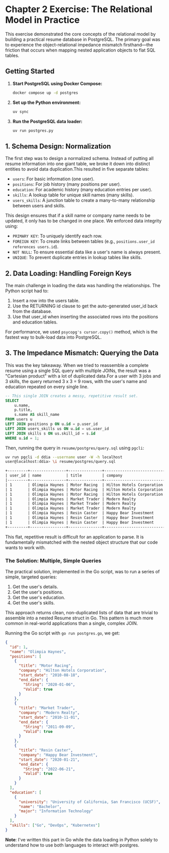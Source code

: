 # Chapter 2 Exercise: The Relational Model in Practice

This exercise demonstrated the core concepts of the relational model by building a practical resume database in
PostgreSQL. The primary goal was to experience the object-relational impedance mismatch firsthand—the friction that
occurs when mapping nested application objects to flat SQL tables.

## Getting Started

1. **Start PostgreSQL using Docker Compose:**

   ```bash
   docker compose up -d postgres
   ```

2. **Set up the Python environment:**

   ```bash
   uv sync
   ```

3. **Run the PostgreSQL data loader:**
   ```bash
   uv run postgres.py
   ```

## 1. Schema Design: Normalization

The first step was to design a normalized schema. Instead of putting all resume information into one giant table, we
broke it down into distinct entities to avoid data duplication.This resulted in five separate tables:

- `users`: For basic information (one user).
- `positions`: For job history (many positions per user).
- `education`: For academic history (many education entries per user).
- `skills`: A lookup table for unique skill names (many skills).
- `users_skills`: A junction table to create a many-to-many relationship between users and skills.

This design ensures that if a skill name or company name needs to be updated, it only has to be changed in one place. We
enforced data integrity using:

- `PRIMARY KEY`: To uniquely identify each row.
- `FOREIGN KEY`: To create links between tables (e.g., `positions.user_id references users.id`).
- `NOT NULL`: To ensure essential data like a user's name is always present.
- `UNIQUE`: To prevent duplicate entries in lookup tables like skills.

## 2. Data Loading: Handling Foreign Keys

The main challenge in loading the data was handling the relationships. The Python script had to:

1. Insert a row into the users table.
2. Use the RETURNING id clause to get the auto-generated user_id back from the database.
3. Use that user_id when inserting the associated rows into the positions and education tables.

For performance, we used `psycopg's cursor.copy()` method, which is the fastest way to bulk-load data into PostgreSQL.

## 3. The Impedance Mismatch: Querying the Data

This was the key takeaway. When we tried to reassemble a complete resume using a single SQL query with multiple JOINs,
the result was a "Cartesian product" with a lot of duplicated data.For a user with 3 jobs and 3 skills, the query
returned 3 x 3 = 9 rows, with the user's name and education repeated on every single line.

```sql
-- This single JOIN creates a messy, repetitive result set.
SELECT
    u.name,
    p.title,
    s.name AS skill_name
FROM users u
LEFT JOIN positions p ON u.id = p.user_id
LEFT JOIN users_skills us ON u.id = us.user_id
LEFT JOIN skills s ON us.skill_id = s.id
WHERE u.id = 1;
```

Then, running the query in `resume/postgres/query.sql` using `pgcli`:

```bash
uv run pgcli -d ddia --username user -W -h localhost
user@localhost:ddia> \i resume/postgres/query.sql
```

```txt
+---------+----------------+---------------+---------------------------+----------------+--------------+------------------------------------------------+----------+------------+
| user_id | name           | title         | company                   | position_start | position_end | university                                     | degree   | skill_name |
|---------+----------------+---------------+---------------------------+----------------+--------------+------------------------------------------------+----------+------------|
| 1       | Olimpia Haynes | Motor Racing  | Hilton Hotels Corporation | 2010-08-18     | 2020-01-06   | University of California, San Francisco (UCSF) | Bachelor | Go         |
| 1       | Olimpia Haynes | Motor Racing  | Hilton Hotels Corporation | 2010-08-18     | 2020-01-06   | University of California, San Francisco (UCSF) | Bachelor | DevOps     |
| 1       | Olimpia Haynes | Motor Racing  | Hilton Hotels Corporation | 2010-08-18     | 2020-01-06   | University of California, San Francisco (UCSF) | Bachelor | Kubernetes |
| 1       | Olimpia Haynes | Market Trader | Modern Realty             | 2010-11-01     | 2011-09-09   | University of California, San Francisco (UCSF) | Bachelor | Go         |
| 1       | Olimpia Haynes | Market Trader | Modern Realty             | 2010-11-01     | 2011-09-09   | University of California, San Francisco (UCSF) | Bachelor | DevOps     |
| 1       | Olimpia Haynes | Market Trader | Modern Realty             | 2010-11-01     | 2011-09-09   | University of California, San Francisco (UCSF) | Bachelor | Kubernetes |
| 1       | Olimpia Haynes | Resin Caster  | Happy Bear Investment     | 2020-01-21     | 2022-06-21   | University of California, San Francisco (UCSF) | Bachelor | Go         |
| 1       | Olimpia Haynes | Resin Caster  | Happy Bear Investment     | 2020-01-21     | 2022-06-21   | University of California, San Francisco (UCSF) | Bachelor | DevOps     |
| 1       | Olimpia Haynes | Resin Caster  | Happy Bear Investment     | 2020-01-21     | 2022-06-21   | University of California, San Francisco (UCSF) | Bachelor | Kubernetes |
+---------+----------------+---------------+---------------------------+----------------+--------------+------------------------------------------------+----------+------------+
```

This flat, repetitive result is difficult for an application to parse. It is fundamentally mismatched with the nested
object structure that our code wants to work with.

### The Solution: Multiple, Simple Queries

The practical solution, implemented in the Go script, was to run a series of simple, targeted queries:

1. Get the user's details.
2. Get the user's positions.
3. Get the user's education.
4. Get the user's skills.

This approach returns clean, non-duplicated lists of data that are trivial to assemble into a nested Resume struct in
Go. This pattern is much more common in real-world applications than a single, complex JOIN.

Running the Go script with `go run postgres.go`, we get:

```json
{
  "id": 1,
  "name": "Olimpia Haynes",
  "positions": [
    {
      "title": "Motor Racing",
      "company": "Hilton Hotels Corporation",
      "start_date": "2010-08-18",
      "end_date": {
        "String": "2020-01-06",
        "Valid": true
      }
    },
    {
      "title": "Market Trader",
      "company": "Modern Realty",
      "start_date": "2010-11-01",
      "end_date": {
        "String": "2011-09-09",
        "Valid": true
      }
    },
    {
      "title": "Resin Caster",
      "company": "Happy Bear Investment",
      "start_date": "2020-01-21",
      "end_date": {
        "String": "2022-06-21",
        "Valid": true
      }
    }
  ],
  "education": [
    {
      "university": "University of California, San Francisco (UCSF)",
      "name": "Bachelor",
      "major": "Information Technology"
    }
  ],
  "skills": ["Go", "DevOps", "Kubernetes"]
}
```

**Note**: I've written this part in Go while the data loading in Python solely to understand how to use both languages
to interact with postgres.
